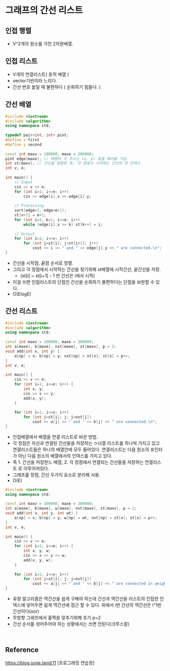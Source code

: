 # 그래프의 간선 리스트

## 인접 행렬

* V^2개의 원소를 가진 2차원배열.

## 인접 리스트

* V개의 연결리스트( 동적 배열 )
* vector기반이라 느리다.
* 간선 번호 붙일 때 불편하다 ( 순회하기 힘들다. )

## 간선 배열

```c++
#include <iostream>
#include <algorithm>
using namespace std;
 
typedef pair<int, int> pint;
#define x first
#define y second
 
const int maxv = 100000, maxe = 200000;
pint edge[maxe]; // 배열의 각 주소는 (x, y) 튜플 페어를 가짐.
int st[maxv]; // 간선을 정렬한 후, 각 점에서 시작하는 간선의 첫 인덱스
int v, e;
 
int main() {
    // Input
    cin >> v >> e;
    for (int i=1; i<=e; i++)
        cin >> edge[i].x >> edge[i].y;
 
    // Processing
    sort(edge+1, edge+e+1);
    st[v+1] = e+1;
    for (int i=1, k=1; i<=e; i++)
        while (edge[i].x >= k) st[k++] = i;
 
    // Output
    for (int i=1; i<=v; i++)
        for (int j=st[i]; j<st[i+1]; j++)
            cout << i << " and " << edge[j].y << " are connected.\n";
}

```

* 간선을 시작점, 끝점 순서로 정렬. 
* 그리고 각 정점에서 시작하는 간선을 찾기위해 st배열에 시작간선,  끝간선을 저장.
  * (st[i] ~ st[i+1] - 1 번 간선은 i에서 시작)
* 이걸 쓰면 인접리스트의 단점인 간선을 순회하기 불편하다는 단점을 보완할 수 있다. 
* O(ElogE)

## 간선 리스트

```c++
#include <iostream>
#include <algorithm>
using namespace std;
 
const int maxv = 100000, maxe = 200000;
int a[maxe], b[maxe], nxt[maxe], st[maxv], p = 2;
void add(int x, int y) {
    a[np] = x; b[np] = y; nxt[np] = st[x]; st[x] = p++;
}
int v, e;
 
int main() {
    cin >> v >> e;
    for (int i=1; i<=e; i++) {
        int x, y;
        cin >> x >> y;
        add(x, y);
    }
    
    for (int i=1; i<=v; i++)
        for (int j=st[i]; j; j=nxt[j])
            cout << a[j] << " and " << b[j] << " are connected.\n";
}

```

* 인접배열에서 배열을 연결 리스트로 바꾼 방법.
* 각 정점은 자신과 연결된 간선들을 저장하는 ㅇ녀결 리스트를 하나씩 가지고 있고 연결리스트들은 하나의 배열안에 모두 들어있다. 연결리스트는 다음 원소의 포인터가 아닌 다음 원소의 배열에서의 인덱스를 가지고 있다.
* 즉 1. 간선을 저장한느 배열, 2. 각 정점에서 연결되는 간선들을 저장하는 연결리스트 로 이루어져있다.
* 그래프를 정점, 간선 두가지 요소로 분리해 사용.
* O(E)

```c++
#include <iostream>
using namespace std;
 
const int maxv = 100000, maxe = 200000;
int a[maxe], b[maxe], w[maxe], nxt[maxe], st[maxv], p = 2;
void add(int x, int y, int wt) {
    a[np] = x; b[np] = y; w[np] = wt; nxt[np] = st[x]; st[x] = p++;
}
int v, e;
 
int main() {
    cin >> v >> e;
    for (int i=1; i<=e; i++) {
        int x, y, w;
        cin >> x >> y >> w;
        add(x, y, w);
    }
 
    for (int i=1; i<=v; i++)
        for (int j=st[i]; j; j=nxt[j])
            cout << a[j] << " and " << b[j] << " are connected in weight " << w[j] << ".\n";
}
```

* 유량 알고리즘은 역간선을 쉽게 구해야 하는데 간선과 역간선을 리스트의 인접한 인덱스에 넣어두면 쉽게 역간선에 접근 할 수 있다. 위에서 i번 간선의 역간선은 i^1번 간선이다(xor) 
* 무방향 그래프에서 홀짝을 맞추기위해 초기 p=2
* 간선 순서를 섞어주어야 하는 상황에서는 쓰면 안된다(크루스칼)

<br>

## Reference

https://blog.junie.land/11 [프로그래밍 연습장]

